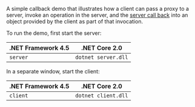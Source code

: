 A simple callback demo that illustrates how a client can pass a proxy
to a server, invoke an operation in the server, and the [server call
back][1] into an object provided by the client as part of that invocation.

To run the demo, first start the server:

| .NET Framework 4.5 | .NET Core 2.0        |
| ------------------ | -------------------- |
| `server`           | `dotnet server.dll`  |

In a separate window, start the client:

| .NET Framework 4.5 | .NET Core 2.0       |
| ------------------ | ------------------- |
| `client`           | `dotnet client.dll` |

[1]: https://doc.zeroc.com/display/Ice37/Nested+Invocations
